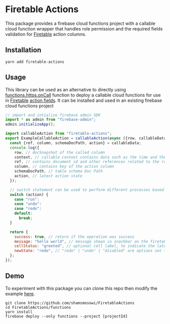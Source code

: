 # Firetable Actions


This package provides a firebase cloud functions project with a callable cloud function wrapper that handles role permission and the required fields validation for [Firetable](https://github.com/AntlerVC/firetable) action columns.

## Installation

```
yarn add firetable-actions
```

## Usage

This library can be used as an alternative to directly using [functions.https.onCall](https://firebase.google.com/docs/reference/functions/providers_https_#oncall) function to deploy a callable cloud functions for use in [Firetable](https://github.com/AntlerVC/firetable) [action fields](https://github.com/AntlerVC/firetable/wiki/Field-Types).
It can be installed and used in an existing firebase cloud functions project

```javascript 
// import and intialize firebase admin SDK
import * as admin from "firebase-admin";
admin.initializeApp();

import callableAction from "firetable-actions";
export ExampleCallableAction = callableAction(async ({row, callableData, context}) =>{
  const {ref, column, schemaDocPath, action} = callableData;
  console.log({
    row, // docSnapshot of the called column
    context, // callable context contains data such as the time and the user running the action
    ref, // contains document id and other references related to the row
    column, // contains key of the action column
    schemaDocPath, // table schema Doc Path
    action, // latest action state
  });

  // switch statement can be used to perform different processes based on the state of the action cell
  switch (action) {
    case "run":
    case "undo":
    case "redo":
    default:
      break;
  }

  return {
    success: true, // return if the operation was success
    message: "hello world", // message shown in snackbar on the firetable ui after the completion of action
    cellStatus: "greeted", // optional cell label, to indicate the latest state of the cell/row
    newState: "redo", // "redo" | "undo" | "disabled" are options set the behavior of action button next time it runs
  };
});


```




## Demo

To experiment with this package you can clone this repo then modify the example [here](https://github.com/shamsmosowi/FiretableActions/blob/master/functions/src/index.ts).

```
git clone https://github.com/shamsmosowi/FiretableActions
cd FiretableActions/functions
yarn install
firebase deploy --only functions --project [projectId]
```
